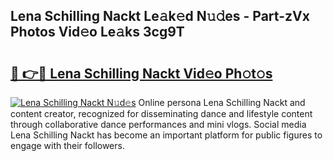 ## Lena Schilling Nackt Le𝚊k𝚎d N𝚞𝚍es - Part-zVx Photos Vid𝚎o Le𝚊ks 3cg9T

# <h2><a href="http://fb7vo6.evod.top/?m=Lena+Schilling+Nackt">🔗 👉🔴 Lena Schilling Nackt Vid𝚎o Ph𝚘t𝚘s</a></h2>

[![Lena Schilling Nackt N𝚞d𝚎s](https://i.imgur.com/8V9OHl7.gif)](http://fb7vo6.evod.top/?m=Lena+Schilling+Nackt)
Online persona Lena Schilling Nackt and content creator, recognized for disseminating dance and lifestyle content through collaborative dance performances and mini vlogs. Social media Lena Schilling Nackt has become an important platform for public figures to engage with their followers. 
